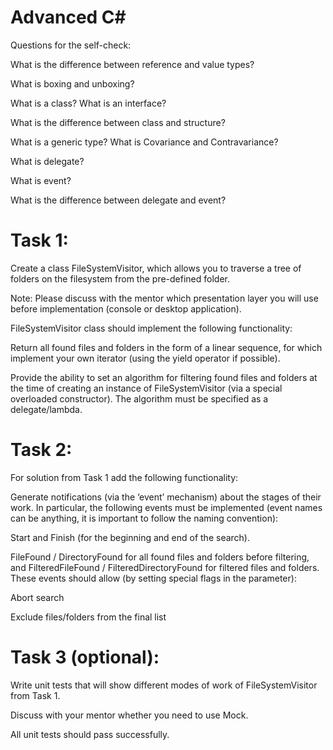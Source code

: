 # Advanced C#

Questions for the self-check:

What is the difference between reference and value types? 

What is boxing and unboxing? 

What is a class? What is an interface? 

What is the difference between class and structure? 

What is a generic type? What is Covariance and Contravariance? 

What is delegate? 

What is event? 

What is the difference between delegate and event? 

# Task 1:

Create a class FileSystemVisitor, which allows you to traverse a tree of folders on the filesystem from the pre-defined folder. 

Note: Please discuss with the mentor which presentation layer you will use before implementation (console or desktop application). 

FileSystemVisitor class should implement the following functionality: 

Return all found files and folders in the form of a linear sequence, for which implement your own iterator (using the yield operator if possible). 

Provide the ability to set an algorithm for filtering found files and folders at the time of creating an instance of FileSystemVisitor (via a special overloaded constructor). The algorithm must be specified as a delegate/lambda. 

# Task 2: 

For solution from Task 1 add the following functionality: 

Generate notifications (via the ‘event’ mechanism) about the stages of their work. In particular, the following events must be implemented (event names can be anything, it is important to follow the naming convention): 

Start and Finish (for the beginning and end of the search). 

FileFound / DirectoryFound for all found files and folders before filtering, and FilteredFileFound / FilteredDirectoryFound for filtered files and folders. These events should allow (by setting special flags in the parameter): 

Abort search 

Exclude files/folders from the final list 

# Task 3 (optional): 

Write unit tests that will show different modes of work of FileSystemVisitor from Task 1.  

Discuss with your mentor whether you need to use Mock. 

All unit tests should pass successfully. 
